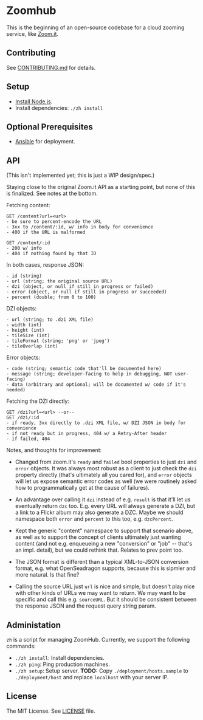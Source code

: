 # Zoomhub

This is the beginning of an open-source codebase for a cloud zooming service,
like [Zoom.it].


## Contributing

See [CONTRIBUTING.md] for details.


## Setup

-   [Install Node.js][node-installation].
-   Install dependencies: `./zh install`


## Optional Prerequisites

-   [Ansible][ansible-installation] for deployment.


## API

(This isn't implemented yet; this is just a WIP design/spec.)

Staying close to the original Zoom.it API as a starting point, but none of
this is finalized. See notes at the bottom.

Fetching content:

```
GET /content?url=<url>
- be sure to percent-encode the URL
- 3xx to /content/:id, w/ info in body for convenience
- 400 if the URL is malformed
```

```
GET /content/:id
- 200 w/ info
- 404 if nothing found by that ID
```

In both cases, response JSON:

```
- id (string)
- url (string; the original source URL)
- dzi (object, or null if still in progress or failed)
- error (object, or null if still in progress or succeeded)
- percent (double; from 0 to 100)
```

DZI objects:

```
- url (string; to .dzi XML file)
- width (int)
- height (int)
- tileSize (int)
- tileFormat (string; 'png' or 'jpeg')
- tileOverlap (int)
```

Error objects:

```
- code (string; semantic code that'll be documented here)
- message (string; developer-facing to help in debugging, NOT user-facing)
- data (arbitrary and optional; will be documented w/ code if it's needed)
```

Fetching the DZI directly:

```
GET /dzi?url=<url> --or--
GET /dzi/:id
- if ready, 3xx directly to .dzi XML file, w/ DZI JSON in body for convenience
- if not ready but in progress, 404 w/ a Retry-After header
- if failed, 404
```

Notes, and thoughts for improvement:

- Changed from zoom.it's `ready` and `failed` bool properties to just `dzi`
  and `error` objects. It was always most robust as a client to just check
  the `dzi` property directly (that's ultimately all you cared for), and
  `error` objects will let us expose semantic error codes as well (we were
  routinely asked how to programmatically get at the cause of failures).

- An advantage over calling it `dzi` instead of e.g. `result` is that it'll
  let us eventually return `dzc` too. E.g. every URL will always generate a
  DZI, but a link to a Flickr album may also generate a DZC. Maybe we should
  namespace both `error` and `percent` to this too, e.g. `dzcPercent`.

- Kept the generic "content" namespace to support that scenario above, as
  well as to support the concept of clients ultimately just wanting content
  (and not e.g. enqueueing a new "conversion" or "job" -- that's an impl.
  detail), but we could rethink that. Relates to prev point too.

- The JSON format is different than a typical XML-to-JSON conversion format,
  e.g. what OpenSeadragon supports, because this is sipmler and more natural.
  Is that fine?

- Calling the source URL just `url` is nice and simple, but doesn't play nice
  with other kinds of URLs we may want to return. We may want to be specific
  and call this e.g. `sourceURL`. But it should be consistent between the
  response JSON and the request query string param.


## Administation

`zh` is a script for managing ZoomHub. Currently, we support the following
commands:

-   `./zh install`: Install dependencies.
-   `./zh ping`: Ping production machines.
-   `./zh setup`: Setup server. **TODO:** Copy `./deployment/hosts.sample`
                  to `./deployment/host` and replace `localhost` with your
                  server IP.

## License

The MIT License. See [LICENSE][] file.



[ansible-installation]: http://www.ansibleworks.com/docs/intro_installation.html
[CONTRIBUTING.md]: CONTRIBUTING.md
[LICENSE]: LICENSE
[node-installation]: http://nodejs.org/download/
[Zoom.it]: http://zoom.it/
